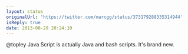 ```yaml
---
layout: status
originalUrl: 'https://twitter.com/marcgg/status/373179288335314944'
isReply: true
date: 2013-08-29 20:24:10
---
```


@topley Java Script is actually Java and bash scripts. It's brand new.
